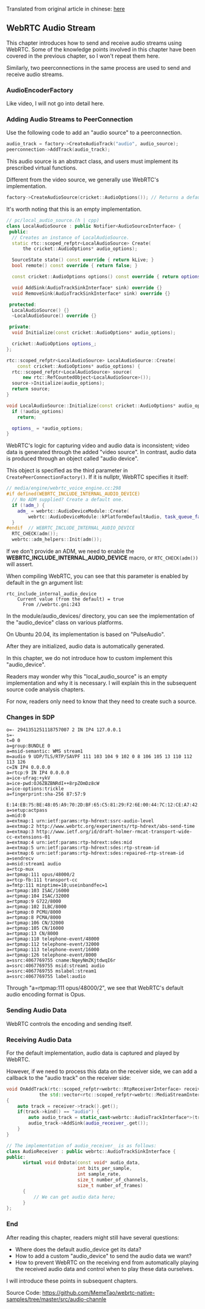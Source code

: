 Translated from original article in chinese: [here](./1-3-audio-stream.cn.md)

## WebRTC Audio Stream

This chapter introduces how to send and receive audio streams using WebRTC. Some of the knowledge points involved in this chapter have been covered in the previous chapter, so I won't repeat them here.

Similarly, two peerconnections in the same process are used to send and receive audio streams.

### AudioEncoderFactory

Like video, I will not go into detail here.

### Adding Audio Streams to PeerConnection
Use the following code to add an "audio source" to a peerconnection.

```C++
audio_track = factory->CreateAudioTrack("audio", audio_source);
peerconnection->AddTrack(audio_track);
```

This audio source is an abstract class, and users must implement its prescribed virtual functions.

Different from the video source, we generally use WebRTC's implementation.

```C++
factory->CreateAudioSource(cricket::AudioOptions()); // Returns a default audio source
```

It's worth noting that this is an empty implementation.
```C++
// pc/local_audio_source.(h | cpp)
class LocalAudioSource : public Notifier<AudioSourceInterface> {
 public:
  // Creates an instance of LocalAudioSource.
  static rtc::scoped_refptr<LocalAudioSource> Create(
      the cricket::AudioOptions* audio_options);

  SourceState state() const override { return kLive; }
  bool remote() const override { return false; }

  const cricket::AudioOptions options() const override { return options_; }

  void AddSink(AudioTrackSinkInterface* sink) override {}
  void RemoveSink(AudioTrackSinkInterface* sink) override {}

 protected:
  LocalAudioSource() {}
  ~LocalAudioSource() override {}

 private:
  void Initialize(const cricket::AudioOptions* audio_options);

  cricket::AudioOptions options_;
};

rtc::scoped_refptr<LocalAudioSource> LocalAudioSource::Create(
    const cricket::AudioOptions* audio_options) {
  rtc::scoped_refptr<LocalAudioSource> source(
      new rtc::RefCountedObject<LocalAudioSource>());
  source->Initialize(audio_options);
  return source;
}

void LocalAudioSource::Initialize(const cricket::AudioOptions* audio_options) {
  if (!audio_options)
    return;

  options_ = *audio_options;
}
```

WebRTC's logic for capturing video and audio data is inconsistent; video data is generated through the added "video source". In contrast, audio data is produced through an object called "audio device".

This object is specified as the third parameter in `CreatePeerConnectionFactory()`. If it is nullptr, WebRTC specifies it itself:
```C++
// media/engine/webrtc_voice_engine.cc:298
#if defined(WEBRTC_INCLUDE_INTERNAL_AUDIO_DEVICE)
  // No ADM supplied? Create a default one.
  if (!adm_) {
    adm_ = webrtc::AudioDeviceModule::Create(
        webrtc::AudioDeviceModule::kPlatformDefaultAudio, task_queue_factory_);
  }
#endif  // WEBRTC_INCLUDE_INTERNAL_AUDIO_DEVICE
  RTC_CHECK(adm());
  webrtc::adm_helpers::Init(adm());
```
If we don't provide an ADM, we need to enable the **WEBRTC_INCLUDE_INTERNAL_AUDIO_DEVICE** macro, or `RTC_CHECK(adm())` will assert.

When compiling WebRTC, you can see that this parameter is enabled by default in the gn argument list:
```shell
rtc_include_internal_audio_device
    Current value (from the default) = true
      From //webrtc.gni:243
```

In the module/audio_devices/ directory, you can see the implementation of the "audio_device" class on various platforms.

On Ubuntu 20.04, its implementation is based on "PulseAudio".

After they are initialized, audio data is automatically generated.

In this chapter, we do not introduce how to custom implement this "audio_device".

Readers may wonder why this "local_audio_source" is an empty implementation and why it is necessary. I will explain this in the subsequent source code analysis chapters.

For now, readers only need to know that they need to create such a source.

### Changes in SDP
```shell
o=- 2941351251118757007 2 IN IP4 127.0.0.1
s=-
t=0 0
a=group:BUNDLE 0
a=msid-semantic: WMS stream1
m=audio 9 UDP/TLS/RTP/SAVPF 111 103 104 9 102 0 8 106 105 13 110 112 113 126
c=IN IP4 0.0.0.0
a=rtcp:9 IN IP4 0.0.0.0
a=ice-ufrag:+ykV
a=ice-pwd:OJ6ZBZBNRdI++8rpZOmDz8cW
a=ice-options:trickle
a=fingerprint:sha-256 87:57:9

E:14:EB:75:BE:48:05:A9:70:2D:BF:65:C5:81:29:F2:6E:00:44:7C:12:CE:A7:42:13:54:F7:EB:01:8D
a=setup:actpass
a=mid:0
a=extmap:1 urn:ietf:params:rtp-hdrext:ssrc-audio-level
a=extmap:2 http://www.webrtc.org/experiments/rtp-hdrext/abs-send-time
a=extmap:3 http://www.ietf.org/id/draft-holmer-rmcat-transport-wide-cc-extensions-01
a=extmap:4 urn:ietf:params:rtp-hdrext:sdes:mid
a=extmap:5 urn:ietf:params:rtp-hdrext:sdes:rtp-stream-id
a=extmap:6 urn:ietf:params:rtp-hdrext:sdes:repaired-rtp-stream-id
a=sendrecv
a=msid:stream1 audio
a=rtcp-mux
a=rtpmap:111 opus/48000/2
a=rtcp-fb:111 transport-cc
a=fmtp:111 minptime=10;useinbandfec=1
a=rtpmap:103 ISAC/16000
a=rtpmap:104 ISAC/32000
a=rtpmap:9 G722/8000
a=rtpmap:102 ILBC/8000
a=rtpmap:0 PCMU/8000
a=rtpmap:8 PCMA/8000
a=rtpmap:106 CN/32000
a=rtpmap:105 CN/16000
a=rtpmap:13 CN/8000
a=rtpmap:110 telephone-event/48000
a=rtpmap:112 telephone-event/32000
a=rtpmap:113 telephone-event/16000
a=rtpmap:126 telephone-event/8000
a=ssrc:4067769755 cname:NqeyNmZKjtdwqI6r
a=ssrc:4067769755 msid:stream1 audio
a=ssrc:4067769755 mslabel:stream1
a=ssrc:4067769755 label:audio
```

Through "a=rtpmap:111 opus/48000/2", we see that WebRTC's default audio encoding format is Opus.

### Sending Audio Data

WebRTC controls the encoding and sending itself.

### Receiving Audio Data

For the default implementation, audio data is captured and played by WebRTC.

However, if we need to process this data on the receiver side, we can add a callback to the "audio track" on the receiver side:

```C++
void OnAddTrack(rtc::scoped_refptr<webrtc::RtpReceiverInterface> receiver,
            the std::vector<rtc::scoped_refptr<webrtc::MediaStreamInterface>>& streams) override 
{
    auto track = receiver->track().get();
    if(track->kind() == "audio") {
        auto audio_track = static_cast<webrtc::AudioTrackInterface*>(track);
        audio_track->AddSink(audio_receiver_.get());
    }
}

// The implementation of audio_receiver_ is as follows:
class AudioReceiver : public webrtc::AudioTrackSinkInterface {
public:
	  virtual void OnData(const void* audio_data,
	                      int bits_per_sample,
	                      int sample_rate,
	                      size_t number_of_channels,
	                      size_t number_of_frames)
	  {
		  // We can get audio data here;
	  }
};
```

### End

After reading this chapter, readers might still have several questions:
* Where does the default audio_device get its data?
* How to add a custom "audio_device" to send the audio data we want?
* How to prevent WebRTC on the receiving end from automatically playing the received audio data and control when to play these data ourselves.

I will introduce these points in subsequent chapters.

Source Code: https://github.com/MemeTao/webrtc-native-samples/tree/master/src/audio-channle